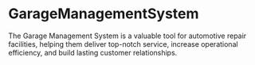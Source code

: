 # GarageManagementSystem
The Garage Management System is a valuable tool for automotive repair facilities, helping them deliver top-notch service, increase operational efficiency, and build lasting customer relationships.
